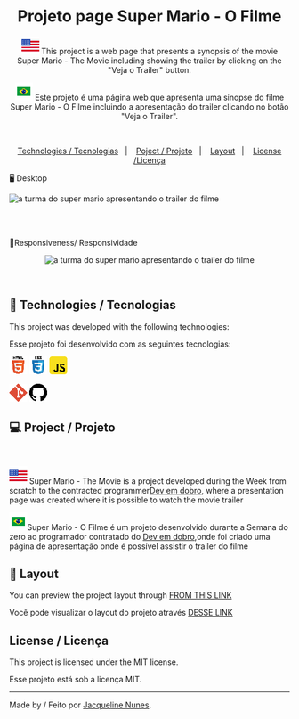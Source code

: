<h1 align="center">Projeto page Super Mario - O Filme</h1>

<p align="center">
 <img src="./src/readme/united-states-of-america.ico"> This project is a web page that presents a synopsis of the movie Super Mario - The Movie including showing the trailer by clicking on the "Veja o Trailer" button.
</p>
<p align="center">
 <img src="./src/readme/brazil.ico"> Este projeto é uma página web que apresenta uma sinopse do filme Super Mario - O Filme incluindo a apresentação do trailer clicando no botão "Veja o Trailer".
</p>
<br>

<p align="center">
  <a href="#tecnologies-tecnologias">Technologies / Tecnologias</a>&nbsp;&nbsp;&nbsp;|&nbsp;&nbsp;&nbsp;
  <a href="#project-projeto">Poject / Projeto</a>&nbsp;&nbsp;&nbsp;|&nbsp;&nbsp;&nbsp;
  <a href="#-layout">Layout</a>&nbsp;&nbsp;&nbsp;|&nbsp;&nbsp;&nbsp;
  <a href="#license-licença">License /Licença</a>
</p>

<p align="center">
<p>🖥️ Desktop</p>
  <img alt="a turma do super mario apresentando o trailer do filme" src="./src/readme/projeto-super-mario-filme-desktop.gif">
</p>
<br><br>
<p>📱Responsiveness/ Responsividade</p>
<p align="center">
  <img alt="a turma do super mario apresentando o trailer do filme" src="./src/readme/responsividade.gif">
</p>

<br>


## 🚀 Technologies / Tecnologias  

This project was developed with the following technologies: <br>

Esse projeto foi desenvolvido com as seguintes tecnologias: 

 <img src="./src/readme/html5.ico">  <img src="./src/readme/css3.ico">  <img src="./src/readme/javascript.ico">

 <img src="./src/readme/git.ico"> <img src="./src/readme/github.ico">


## 💻 Project / Projeto
<br>

<img src="./src/readme/united-states-of-america.ico"> Super Mario - The Movie is a project developed during the Week from scratch to the contracted programmer[Dev em dobro](https://instagram.com/devemdobro?igshid=YmMyMTA2M2Y=), where a presentation page was created where it is possible to watch the movie trailer<br>

<img src="./src/readme/brazil.ico">Super Mario - O Filme é um projeto desenvolvido durante a Semana do zero ao programador contratado do [Dev em dobro](https://instagram.com/devemdobro?igshid=YmMyMTA2M2Y=),onde foi criado uma página de apresentação onde é possível assistir o trailer do filme
## 🔖 Layout

You can preview the project layout through [FROM THIS LINK]() 

Você pode visualizar o layout do projeto através [DESSE LINK]()

## License / Licença

This project is licensed under the MIT license.

Esse projeto está sob a licença MIT.

---

Made by / Feito por [Jacqueline Nunes](https://github.com/JacqueNunes). 